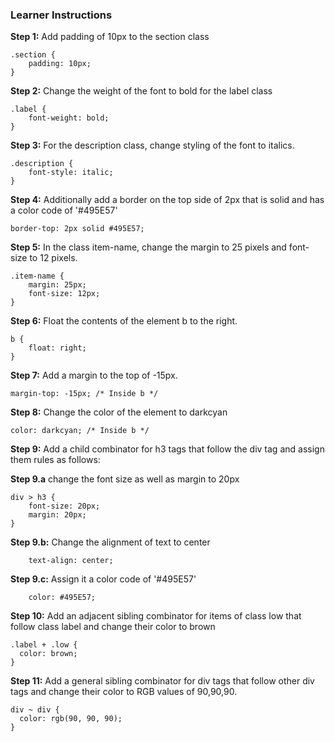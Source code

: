 ### Learner Instructions


**Step 1:**  Add padding of 10px to the section class

```
.section {
	padding: 10px;
}
```

**Step 2:**  Change the weight of the font to bold for the label class

```
.label {
	font-weight: bold;
}
```

**Step 3:**  For the description class, change styling of the font to italics.

```
.description {
    font-style: italic;
}
```

**Step 4:**  Additionally add a border on the top side of 2px that is solid and has a color code of '#495E57'

```
border-top: 2px solid #495E57;
```

**Step 5:**  In the class item-name, change the margin to 25 pixels and font-size to 12 pixels.

```
.item-name {
	margin: 25px;
	font-size: 12px;
}
```

**Step 6:**  Float the contents of the element b to the right.

```
b {
    float: right;
}
```

**Step 7:**  Add a margin to the top of -15px.

```
margin-top: -15px; /* Inside b */
```

**Step 8:**  Change the color of the element to darkcyan
```
color: darkcyan; /* Inside b */
```

**Step 9:**  Add a child combinator for h3 tags that follow the div tag and assign them rules as follows:

**Step 9.a** change the font size as well as margin to 20px
```
div > h3 {
    font-size: 20px;
    margin: 20px;
}
```

**Step 9.b:**  Change the alignment of text to center
```
    text-align: center;
```

**Step 9.c:**  Assign it a color code of '#495E57'

```
    color: #495E57;
```

**Step 10:**  Add an adjacent sibling combinator for items of class low that follow class label and change their color to brown

```
.label + .low {
  color: brown; 
}
```

**Step 11:**  Add a general sibling combinator for div tags that follow other div tags and change their color to RGB values of 90,90,90.

```
div ~ div {
  color: rgb(90, 90, 90);
}
```